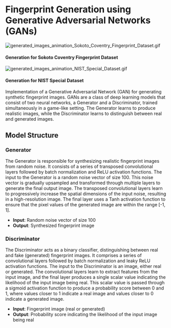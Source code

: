 # Fingerprint Generation using Generative Adversarial Networks (GANs)

![generated_images_animation_Sokoto_Coventry_Fingerprint_Dataset.gif](generated_images_animation_Sokoto_Coventry_Fingerprint_Dataset.gif)
#### Generation for Sokoto Coventry Fingerprint Dataset

![generated_images_animation_NIST_Special_Dataset.gif](generated_images_animation_NIST_Special_Dataset.gif)
#### Generation for NIST Special Dataset


Implementation of a Generative Adversarial Network (GAN) for generating synthetic fingerprint images. 
GANs are a class of deep learning models that consist of two neural networks, a Generator and a Discriminator, trained simultaneously in a game-like setting. 
The Generator learns to produce realistic images, while the Discriminator learns to distinguish between real and generated images.

## Model Structure

### Generator
The Generator is responsible for synthesizing realistic fingerprint images from random noise. 
It consists of a series of transposed convolutional layers followed by batch normalization and ReLU activation functions. 
The input to the Generator is a random noise vector of size 100. 
This noise vector is gradually upsampled and transformed through multiple layers to generate the final output image. 
The transposed convolutional layers learn to progressively increase the spatial dimensions of the input noise, resulting in a high-resolution image. 
The final layer uses a Tanh activation function to ensure that the pixel values of the generated image are within the range [-1, 1].

- **Input**: Random noise vector of size 100
- **Output**: Synthesized fingerprint image

### Discriminator
The Discriminator acts as a binary classifier, distinguishing between real and fake (generated) fingerprint images. 
It comprises a series of convolutional layers followed by batch normalization and leaky ReLU activation functions. 
The input to the Discriminator is an image, either real or generated. 
The convolutional layers learn to extract features from the input image, and the final layer produces a single scalar value indicating the likelihood of the input image being real. 
This scalar value is passed through a sigmoid activation function to produce a probability score between 0 and 1, where values closer to 1 indicate a real image and values closer to 0 indicate a generated image.

- **Input**: Fingerprint image (real or generated)
- **Output**: Probability score indicating the likelihood of the input image being real
